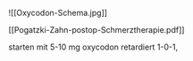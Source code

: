 ![[Oxycodon-Schema.jpg]]

 [[Pogatzki-Zahn-postop-Schmerztherapie.pdf]]
 
starten mit 5-10 mg oxycodon retardiert 1-0-1,